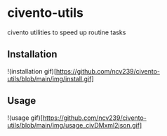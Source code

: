 # civento-utils
civento utilities to speed up routine tasks


## Installation
!(installation gif)[https://github.com/ncv239/civento-utils/blob/main/img/install.gif]

## Usage
!(usage gif)[https://github.com/ncv239/civento-utils/blob/main/img/usage_civDMxml2json.gif]